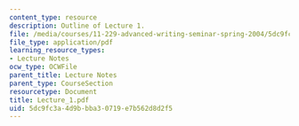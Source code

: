 ```yaml
---
content_type: resource
description: Outline of Lecture 1.
file: /media/courses/11-229-advanced-writing-seminar-spring-2004/5dc9fc3a4d9bbba30719e7b562d8d2f5_Lecture_1.pdf
file_type: application/pdf
learning_resource_types:
- Lecture Notes
ocw_type: OCWFile
parent_title: Lecture Notes
parent_type: CourseSection
resourcetype: Document
title: Lecture_1.pdf
uid: 5dc9fc3a-4d9b-bba3-0719-e7b562d8d2f5
---
```

